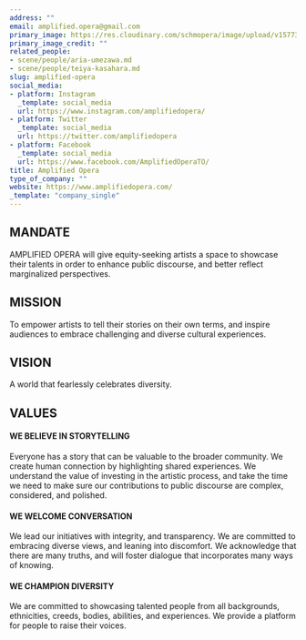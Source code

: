 ```yaml
---
address: ""
email: amplified.opera@gmail.com
primary_image: https://res.cloudinary.com/schmopera/image/upload/v1577395387/media/2019/12/Logo-AmplifiedOpera_xcptuq.jpg
primary_image_credit: ""
related_people:
- scene/people/aria-umezawa.md
- scene/people/teiya-kasahara.md
slug: amplified-opera
social_media:
- platform: Instagram
  _template: social_media
  url: https://www.instagram.com/amplifiedopera/
- platform: Twitter
  _template: social_media
  url: https://twitter.com/amplifiedopera
- platform: Facebook
  _template: social_media
  url: https://www.facebook.com/AmplifiedOperaTO/
title: Amplified Opera
type_of_company: ""
website: https://www.amplifiedopera.com/
_template: "company_single"
---
```

## MANDATE

AMPLIFIED OPERA will give equity-seeking artists a space to showcase their talents in order to enhance public discourse, and better reflect marginalized perspectives. 

## MISSION

To empower artists to tell their stories on their own terms, and inspire audiences to embrace challenging and diverse cultural experiences.  

## VISION 

A world that fearlessly celebrates diversity.

## VALUES

#### WE BELIEVE IN STORYTELLING

Everyone has a story that can be valuable to the broader community. We create human connection by highlighting shared experiences. We understand the value of investing in the artistic process, and take the time we need to make sure our contributions to public discourse are complex, considered, and polished. 

#### WE WELCOME CONVERSATION 

We lead our initiatives with integrity, and transparency. We are committed to embracing diverse views, and leaning into discomfort. We acknowledge that there are many truths, and will foster dialogue that incorporates many ways of knowing.

#### WE CHAMPION DIVERSITY 

We are committed to showcasing talented people from all backgrounds, ethnicities, creeds, bodies, abilities, and experiences. We provide a platform for people to raise their voices.